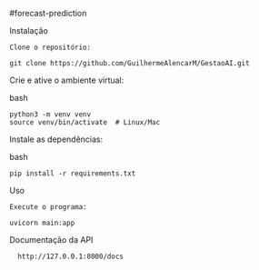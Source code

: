 #forecast-prediction

Instalação

    Clone o repositório:

    git clone https://github.com/GuilhermeAlencarM/GestaoAI.git



Crie e ative o ambiente virtual:

bash

    python3 -m venv venv
    source venv/bin/activate  # Linux/Mac


Instale as dependências:

bash

    pip install -r requirements.txt

Uso

    Execute o programa:

    uvicorn main:app


Documentação da API

      http://127.0.0.1:8000/docs

